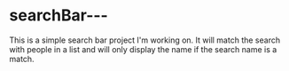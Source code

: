 # searchBar---
This is a simple search bar project I'm working on. It will match the search with people in a list and will only display the name if the search name is a match.
